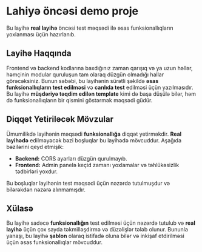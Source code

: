 # Lahiyə öncəsi demo proje

Bu layihə **real layihə** öncəsi test məqsədi ilə əsas funksionallıqların yoxlanması üçün hazırlanıb.

## Layihə Haqqında

Frontend və backend kodlarına baxdığınız zaman qarışıq və ya uzun həllər, həmçinin modular quruluşun tam olaraq düzgün olmadığı hallar görəcəksiniz. Bunun səbəbi, bu layihənin sürətli şəkildə **əsas funksionallıqların test edilməsi** və **canlıda test** edilməsi üçün yazılmasıdır. Bu layihə **müşdəriyə təqdim edilən template** kimi də başa düşülə bilər, həm də funksionallıqların bir qismini göstərmək məqsədi güdür.

## Diqqət Yetiriləcək Mövzular

Ümumilikdə layihənin məqsədi **funksionallığa** diqqət yetirməkdir. **Real layihədə** edilməyəcək bəzi boşluqlar bu layihədə mövcuddur. Aşağıda bəzilərini qeyd etmişik:

- **Backend:** CORS ayarları düzgün qurulmayıb.
- **Frontend:** Admin panelə keçid zamanı yoxlamalar və təhlükəsizlik tədbirləri yoxdur.

Bu boşluqlar layihənin test məqsədi üçün nəzərdə tutulmuşdur və bilərəkdən nəzərə alınmamışdır.

## Xülasə

Bu layihə sadəcə **funksionallığın** test edilməsi üçün nəzərdə tutulub və **real layihə** üçün çox sayda təkmilləşdirmə və düzəlişlər tələb olunur. Bununla yanaşı, bu layihə **şablon** olaraq istifadə oluna bilər və inkişaf etdirilməsi üçün əsas funksionallıqlar mövcuddur.

